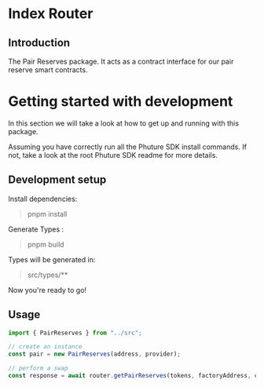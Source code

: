 # Index Router



## Introduction

The Pair Reserves package. It acts as a contract interface for our pair reserve smart contracts.

# Getting started with development

In this section we will take a look at how to get up and running with this package.

Assuming you have correctly run all the Phuture SDK install commands. If not, take a look at the root Phuture SDK readme for more details.

## Development setup

Install dependencies:

> pnpm install

Generate Types :

> pnpm build

Types will be generated in:

> src/types/\*\*

Now you're ready to go!

## Usage


``` typescript
import { PairReserves } from "../src";

// create an instance 
const pair = new PairReserves(address, provider);

// perform a swap
const response = await router.getPairReserves(tokens, factoryAddress, codeHash);
```
